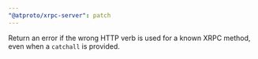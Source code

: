 ```yaml
---
"@atproto/xrpc-server": patch
---
```


Return an error if the wrong HTTP verb is used for a known XRPC method, even when a `catchall` is provided.
